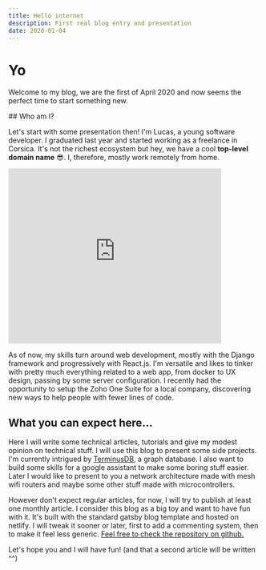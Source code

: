 ```yaml
---
title: Hello internet
description: First real blog entry and presentation
date: 2020-01-04
---
```


# Yo

Welcome to my blog, we are the first of April 2020 and now seems the perfect time to start something new.

## Who am I?

Let's start with some presentation then! I'm Lucas, a young software developer.
I graduated last year and started working as a freelance in Corsica. It's not the richest ecosystem but hey, we have a cool __top-level domain name__ 😎. I, therefore, mostly work remotely from home.


<iframe width="425" height="350" frameborder="0" scrolling="no" marginheight="0" marginwidth="0" src="https://www.openstreetmap.org/export/embed.html?bbox=-18.720703125000004%2C26.470573022375085%2C36.34277343750001%2C55.4040698270061&amp;layer=mapnik&amp;marker=42.58007004385834%2C8.826204749999988"></iframe>

As of now, my skills turn around web development, mostly with the Django framework and progressively with React.js.
I'm versatile and likes to tinker with pretty much everything related to a web app, from docker to UX design, passing by some server configuration.
I recently had the opportunity to setup the Zoho One Suite for a local company, discovering new ways to help people with fewer lines of code.


## What you can expect here...


Here I will write some technical articles, tutorials and give my modest opinion on technical stuff. I will use this blog to present some side projects. I'm currently intrigued by [TerminusDB](https://terminusdb.com/), a graph database. I also want to build some skills for a google assistant to make some boring stuff easier.
Later I would like to present to you a network architecture made with mesh wifi routers and maybe some other stuff made with microcontrollers.

However don't expect regular articles, for now, I will try to publish at least one monthly article.
I consider this blog as a big toy and want to have fun with it. It's built with the standard gatsby blog template and hosted on netlify.
I will tweak it sooner or later, first to add a commenting system, then to make it feel less generic. [Feel free to check the repository on github.](https://github.com/Piwit/blog)


Let's hope you and I will have fun!
(and that a second article will be written ^^)
